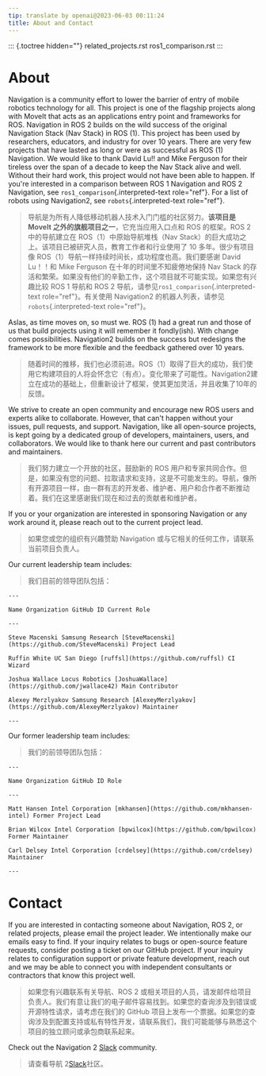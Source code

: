 ```yaml
---
tip: translate by openai@2023-06-03 00:11:24
title: About and Contact
---
```


::: {.toctree hidden=""}
related_projects.rst ros1_comparison.rst
:::

# About

Navigation is a community effort to lower the barrier of entry of mobile robotics technology for all. This project is one of the flagship projects along with MoveIt that acts as an applications entry point and frameworks for ROS. Navigation in ROS 2 builds on the wild success of the original Navigation Stack (Nav Stack) in ROS (1). This project has been used by researchers, educators, and industry for over 10 years. There are very few projects that have lasted as long or were as successful as ROS (1) Navigation. We would like to thank David Lu!! and Mike Ferguson for their tireless over the span of a decade to keep the Nav Stack alive and well. Without their hard work, this project would not have been able to happen. If you\'re interested in a comparison between ROS 1 Navigation and ROS 2 Navigation, see `ros1_comparison`{.interpreted-text role="ref"}. For a list of robots using Navigation2, see `robots`{.interpreted-text role="ref"}.

> 导航是为所有人降低移动机器人技术入门门槛的社区努力。**该项目是 MoveIt 之外的旗舰项目之一**，它充当应用入口点和 ROS 的框架。ROS 2 中的导航建立在 ROS（1）中原始导航堆栈（Nav Stack）的巨大成功之上。该项目已被研究人员，教育工作者和行业使用了 10 多年。很少有项目像 ROS（1）导航一样持续时间长，成功程度也高。我们要感谢 David Lu！！和 Mike Ferguson 在十年的时间里不知疲倦地保持 Nav Stack 的存活和繁荣。如果没有他们的辛勤工作，这个项目就不可能实现。如果您有兴趣比较 ROS 1 导航和 ROS 2 导航，请参见`ros1_comparison`{.interpreted-text role="ref"}。有关使用 Navigation2 的机器人列表，请参见`robots`{.interpreted-text role="ref"}。

Aslas, as time moves on, so must we. ROS (1) had a great run and those of us that build projects using it will remember it fondly(ish). With change comes possibilities. Navigation2 builds on the success but redesigns the framework to be more flexible and the feedback gathered over 10 years.

> 随着时间的推移，我们也必须前进。ROS（1）取得了巨大的成功，我们使用它构建项目的人将会怀念它（有点）。变化带来了可能性。Navigation2建立在成功的基础上，但重新设计了框架，使其更加灵活，并且收集了10年的反馈。

We strive to create an open community and encourage new ROS users and experts alike to collaborate. However, that can\'t happen without your issues, pull requests, and support. Navigation, like all open-source projects, is kept going by a dedicated group of developers, maintainers, users, and collaborators. We would like to thank here our current and past contributors and maintainers.

> 我们努力建立一个开放的社区，鼓励新的 ROS 用户和专家共同合作。但是，如果没有您的问题、拉取请求和支持，这是不可能发生的。导航，像所有开源项目一样，由一群有志的开发者、维护者、用户和合作者不断推动着。我们在这里感谢我们现在和过去的贡献者和维护者。

If you or your organization are interested in sponsoring Navigation or any work around it, please reach out to the current project lead.

> 如果您或您的组织有兴趣赞助 Navigation 或与它相关的任何工作，请联系当前项目负责人。

Our current leadership team includes:

> 我们目前的领导团队包括：

    ---

    Name Organization GitHub ID Current Role

    ---

    Steve Macenski Samsung Research [SteveMacenski](https://github.com/SteveMacenski) Project Lead

    Ruffin White UC San Diego [ruffsl](https://github.com/ruffsl) CI Wizard

    Joshua Wallace Locus Robotics [JoshuaWallace](https://github.com/jwallace42) Main Contributor

    Alexey Merzlyakov Samsung Research [AlexeyMerzlyakov](https://github.com/AlexeyMerzlyakov) Maintainer

    ---

Our former leadership team includes:

> 我们的前领导团队包括：

    ---

    Name Organization GitHub ID Role

    ---

    Matt Hansen Intel Corporation [mkhansen](https://github.com/mkhansen-intel) Former Project Lead

    Brian Wilcox Intel Corporation [bpwilcox](https://github.com/bpwilcox) Former Maintainer

    Carl Delsey Intel Corporation [crdelsey](https://github.com/crdelsey) Maintainer

    ---

# Contact

If you are interested in contacting someone about Navigation, ROS 2, or related projects, please email the project leader. We intentionally make our emails easy to find. If your inquiry relates to bugs or open-source feature requests, consider posting a ticket on our GitHub project. If your inquiry relates to configuration support or private feature development, reach out and we may be able to connect you with independent consultants or contractors that know this project well.

> 如果您有兴趣联系有关导航、ROS 2 或相关项目的人员，请发邮件给项目负责人。我们有意让我们的电子邮件容易找到。如果您的查询涉及到错误或开源特性请求，请考虑在我们的 GitHub 项目上发布一个票据。如果您的查询涉及到配置支持或私有特性开发，请联系我们，我们可能能够与熟悉这个项目的独立顾问或承包商联系起来。

Check out the Navigation 2 [Slack](https://join.slack.com/t/navigation2/shared_invite/zt-g00k4xwx-~ABwlU1rwHU96OGihC0ESA) community.

> 请查看导航 2[Slack](https://join.slack.com/t/navigation2/shared_invite/zt-g00k4xwx-~ABwlU1rwHU96OGihC0ESA)社区。
